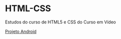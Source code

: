 # HTML-CSS
 Estudos do curso de HTML5 e CSS do Curso em Vídeo

 <a href="https://rafael-ma.github.io/projeto-android/"> Projeto Android </a>